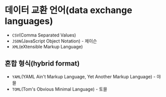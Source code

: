 # 데이터 교환 언어(data exchange languages)

  - `CSV`(Comma Separated Values)
  - `JSON`(JavaScript Object Notation) - 제이슨
  - `XML`(eXtensible Markup Language)

## 혼합 형식(hybrid format)
- `YAML`(YAML Ain't Markup Language, Yet Another Markup Language) - 야믈
- `TOML`(Tom's Obvious Minimal Language) - 토믈
